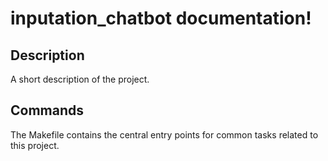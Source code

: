 # inputation_chatbot documentation!

## Description

A short description of the project.

## Commands

The Makefile contains the central entry points for common tasks related to this project.

